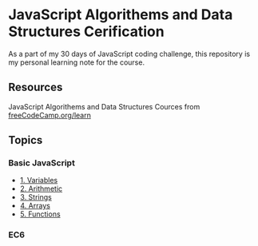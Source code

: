 # JavaScript Algorithems and Data Structures Cerification

As a part of my 30 days of JavaScript coding challenge, this repository is my personal learning note for the course.

## Resources

JavaScript Algorithems and Data Structures Cources from [freeCodeCamp.org/learn](https://www.freecodecamp.org/learn/)

## Topics

### Basic JavaScript
* [1. Variables](https://github.com/HanLee25/freeCodeCampJavaScript/tree/master/topics/1.%20Variables)
* [2. Arithmetic](https://github.com/HanLee25/freeCodeCampJavaScript/tree/master/topics/2.%20Arithmetic)
* [3. Strings](https://github.com/HanLee25/freeCodeCampJavaScript/tree/master/topics/3.%20Strings)
* [4. Arrays](https://github.com/HanLee25/freeCodeCampJavaScript/tree/master/topics/4.%20Arrays)
* [5. Functions](https://github.com/HanLee25/freeCodeCampJavaScript/blob/master/topics/5.%20Functions/README.md)

### EC6
